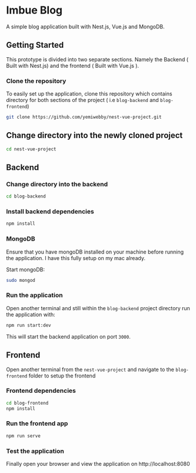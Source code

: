 # Imbue Blog
A simple blog application built with Nest.js, Vue.js and MongoDB.

## Getting Started
This prototype is divided into two separate sections. Namely the Backend ( Built with Nest.js) and the frontend
( Built with Vue.js ).

### Clone the repository
To easily set up the application, clone this repository which contains directory for both sections of the project ( i.e `blog-backend` and `blog-frontend`)

```bash
git clone https://github.com/yemiwebby/nest-vue-project.git
```

## Change directory into the newly cloned project
```bash
cd nest-vue-project
```

## Backend
### Change directory into the backend
```bash
cd blog-backend
```

### Install backend dependencies

```bash
npm install
```

### MongoDB
Ensure that you have mongoDB installed on your machine before running the application. I have this fully setup on my mac already.

Start mongoDB:

```bash
sudo mongod
```

### Run the application
Open another terminal and still within the `blog-backend` project directory run the application with:

```bash
npm run start:dev
```

This will start the backend application on port `3000`.

## Frontend
Open another terminal from the `nest-vue-project` and navigate to the `blog-frontend` folder to setup the frontend

### Frontend dependencies
```bash
cd blog-frontend
npm install
```

### Run the frontend app

```bash
npm run serve
```

### Test the application
Finally open your browser and view the application on http://localhost:8080